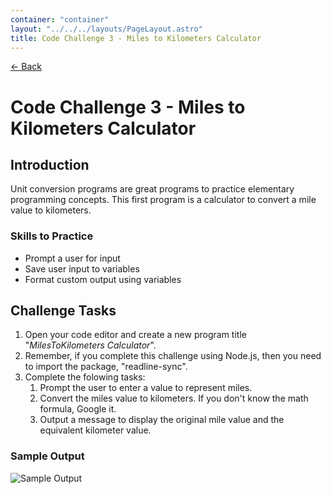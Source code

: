 ```yaml
---
container: "container"
layout: "../../../layouts/PageLayout.astro"
title: Code Challenge 3 - Miles to Kilometers Calculator
---
```


[← Back](./)

# Code Challenge 3 - Miles to Kilometers Calculator

## Introduction

Unit conversion programs are great programs to practice elementary programming concepts. This first program is a calculator to convert a mile value to kilometers.

### Skills to Practice
- Prompt a user for input
- Save user input to variables
- Format custom output using variables

## Challenge Tasks
1. Open your code editor and create a new program title "*MilesToKilometers Calculator*".
2. Remember, if you complete this challenge using Node.js, then you need to import the package, "readline-sync".
3. Complete the folowing tasks:
    1. Prompt the user to enter a value to represent miles.
    2. Convert the miles value to kilometers. If you don't know the math formula, Google it.
    3. Output a message to display the original mile value and the equivalent kilometer value.

### Sample Output

![Sample Output](/assets/img/code-challenges/challenge-3-mile-to-kilometer-sample.gif)